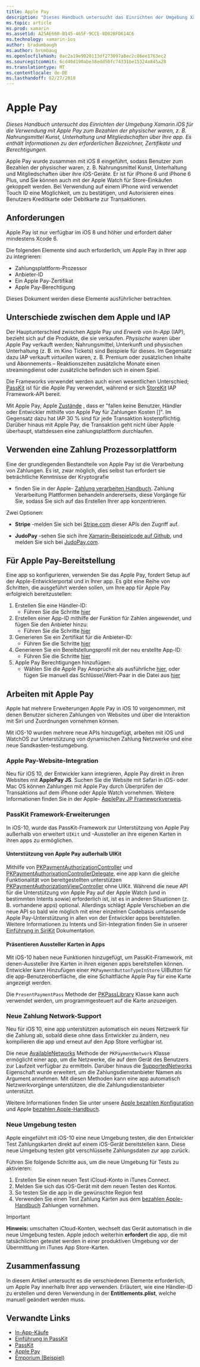 ```yaml
---
title: Apple Pay
description: "Dieses Handbuch untersucht das Einrichten der Umgebung Xamarin.iOS für die Verwendung mit Apple Pay zum Bezahlen der physischer waren, z. B. Nahrungsmittel Kunst, Unterhaltung und Mitgliedschaften über Ihre app. Es enthält Informationen zu den erforderlichen Bezeichner, Zertifikate und Berechtigungen."
ms.topic: article
ms.prod: xamarin
ms.assetid: A25AE660-B145-465F-9CCE-8D82BFD614C6
ms.technology: xamarin-ios
author: bradumbaugh
ms.author: brumbaug
ms.openlocfilehash: 0ac2a19e9020113df273897a8ec2c86ee1763ec2
ms.sourcegitcommit: 6cd40d190abe38edd50fc74331be15324a845a28
ms.translationtype: MT
ms.contentlocale: de-DE
ms.lasthandoff: 02/27/2018
---
```

# <a name="apple-pay"></a>Apple Pay

_Dieses Handbuch untersucht das Einrichten der Umgebung Xamarin.iOS für die Verwendung mit Apple Pay zum Bezahlen der physischer waren, z. B. Nahrungsmittel Kunst, Unterhaltung und Mitgliedschaften über Ihre app. Es enthält Informationen zu den erforderlichen Bezeichner, Zertifikate und Berechtigungen._


Apple Pay wurde zusammen mit iOS 8 eingeführt, sodass Benutzer zum Bezahlen der physischer waren, z. B. Nahrungsmittel Kunst, Unterhaltung und Mitgliedschaften über ihre iOS-Geräte. Er ist für iPhone 6 und iPhone 6 Plus, und Sie können auch mit der Apple Watch für Store-Einkäufen gekoppelt werden. Bei Verwendung auf einem iPhone wird verwendet Touch ID eine Möglichkeit, um zu bestätigen, und Autorisieren eines Benutzers Kreditkarte oder Debitkarte zur Transaktionen.


## <a name="requirements"></a>Anforderungen

Apple Pay ist nur verfügbar im iOS 8 und höher und erfordert daher mindestens Xcode 6.

Die folgenden Elemente sind auch erforderlich, um Apple Pay in Ihrer app zu integrieren:

 - Zahlungsplattform-Prozessor
 - Anbieter-ID
 - Ein Apple Pay-Zertifikat
 - Apple Pay-Berechtigung

Dieses Dokument werden diese Elemente ausführlicher betrachten.

## <a name="differences-between-apple-pay-and-iap"></a>Unterschiede zwischen dem Apple und IAP

Der Hauptunterschied zwischen Apple Pay und *Erwerb von In-App* (IAP), bezieht sich auf die Produkte, die sie verkaufen. *Physische* waren über Apple Pay verkauft werden; Nahrungsmittel, Unterkunft und physischen Unterhaltung (z. B. im Kino Tickets) sind Beispiele für dieses. Im Gegensatz dazu IAP verkauft *virtuellen* waren, z. B. Premium oder zusätzlichen Inhalte und Abonnements – Reaktionszeiten zusätzliche Monate einen streamingdienst oder zusätzliche befinden sich in einem Spiel.

Die Frameworks verwendet werden auch einen wesentlichen Unterschied; [PassKit](https://developer.apple.com/library/ios/documentation/PassKit/Reference/PKPaymentAuthorizationViewController_Ref/) ist für die Apple Pay verwendet, während er sich [StoreKit](https://developer.apple.com/library/ios/documentation/PassKit/Reference/PKPaymentAuthorizationViewController_Ref/) IAP Framework-API bereit.

Mit Apple Pay, Apple [Zustände](https://developer.apple.com/apple-pay/Getting-Started-with-Apple-Pay.pdf) , dass er "fallen keine Benutzer, Händler oder Entwickler mithilfe von Apple Pay für Zahlungen Kosten []". Im Gegensatz dazu hat IAP 30 % sind für jede Transaktion kostenpflichtig. Darüber hinaus mit Apple Pay, die Transaktion geht nicht über Apple überhaupt, stattdessen eine zahlungsplattform durchlaufen.


## <a name="using-a-payment-processor-platform"></a>Verwenden eine Zahlung Prozessorplattform

Eine der grundlegenden Bestandteile von Apple Pay ist die Verarbeitung von Zahlungen. Es ist, zwar möglich, dies selbst tun erfordert sie beträchtliche Kenntnisse der Kryptografie
- finden Sie in der Apple- [Zahlung verarbeiten Handbuch](https://developer.apple.com/library/ios/ApplePay_Guide/ProcessPayment.html).
Zahlung Verarbeitung Plattformen behandeln andererseits, diese Vorgänge für Sie, sodass Sie sich auf das Erstellen Ihrer app konzentrieren.

Zwei Optionen:

- **Stripe** -melden Sie sich bei [Stripe.com](https://stripe.com/) dieser APIs den Zugriff auf.

- **JudoPay** -sehen Sie sich ihre [Xamarin-Beispielcode auf Github](https://github.com/Judopay/Xamarin-Sample-App), und melden Sie sich bei [JudoPay.com](https://www.judopay.com/).


## <a name="provisioning-for-apple-pay"></a>Für Apple Pay-Bereitstellung

Eine app so konfigurieren, verwenden Sie das Apple Pay, fordert Setup auf der Apple-Entwicklerportal und in Ihrer app. Es gibt eine Reihe von Schritten, die ausgeführt werden sollen, um Ihre app für Apple Pay erfolgreich bereitzustellen:

1. Erstellen Sie eine Händler-ID:
    - Führen Sie die Schritte [hier](~/ios/deploy-test/provisioning/capabilities/apple-pay-capabilities.md#merchantid)
2. Erstellen einer App-ID mithilfe der Funktion für Zahlen angewendet, und fügen Sie den Anbieter hinzu:
    - Führen Sie die Schritte [hier](~/ios/deploy-test/provisioning/capabilities/apple-pay-capabilities.md#appid)
3. Generieren Sie ein Zertifikat für die Anbieter-ID:
    - Führen Sie die Schritte [hier](~/ios/deploy-test/provisioning/capabilities/apple-pay-capabilities.md#certificate)
4. Generieren Sie ein Bereitstellungsprofil mit der neu erstellte App-ID:
    - Führen Sie die Schritte [hier](~/ios/get-started/installation/device-provisioning/manual-provisioning.md#provisioning)
5. Apple Pay Berechtigungen hinzufügen:
    - Wählen Sie die Apple Pay Ansprüche als ausführliche [hier](~/ios/deploy-test/provisioning/entitlements.md), oder fügen Sie manuell das Schlüssel/Wert-Paar in die Datei aus [hier](~/ios/deploy-test/provisioning/entitlements.md)


## <a name="working-with-apple-pay"></a>Arbeiten mit Apple Pay

Apple hat mehrere Erweiterungen Apple Pay in iOS 10 vorgenommen, mit denen Benutzer sicheren Zahlungen von Websites und über die Interaktion mit Siri und Zuordnungen vornehmen können.

Mit iOS-10 wurden mehrere neue APIs hinzugefügt, arbeiten mit iOS und WatchOS zur Unterstützung von dynamischen Zahlung Netzwerke und eine neue Sandkasten-testumgebung.


### <a name="apple-pay-website-integration"></a>Apple Pay-Website-Integration

Neu für iOS 10, der Entwickler kann integrieren, Apple Pay direkt in ihren Websites mit **ApplePay JS**. Suchen Sie die Website mit Safari in iOS- oder Mac OS können Zahlungen mit Apple Pay durch Überprüfen der Transaktions auf dem iPhone oder Apple Watch vornehmen. Weitere Informationen finden Sie in der Apple- [ApplePay JP Frameworkverweis](https://developer.apple.com/reference/applepayjs).

### <a name="passkit-framework-enhancements"></a>PassKit Framework-Erweiterungen

In iOS-10, wurde das PassKit-Framework zur Unterstützung von Apple Pay außerhalb von erweitert `UIKit` und -Aussteller an ihre eigenen Karten in ihren apps zu ermöglichen.


#### <a name="supporting-apple-pay-outside-of-uikit"></a>Unterstützung von Apple Pay außerhalb UIKit

Mithilfe von [PKPaymentAuthorizationController](https://developer.apple.com/reference/passkit/pkpaymentauthorizationcontroller) und [PKPaymentAuthorixationControllerDelegate](https://developer.apple.com/reference/passkit/pkpaymentauthorizationcontrollerdelegate), eine app kann die gleiche Funktionalität von bereitgestellten unterstützen [ PKPaymentAuthorizationViewController](https://developer.apple.com/reference/passkit/pkpaymentauthorizationviewcontroller) ohne UIKit. Während die neue API für die Unterstützung von Apple Pay auf der Apple Watch (und in bestimmten Intents sowie) erforderlich ist, ist es in anderen Situationen (z. B. vorhandene apps) optional. Allerdings schlägt Apple Verschieben an die neue API so bald wie möglich mit einer einzelnen Codebasis umfassende Apple Pay-Unterstützung in allen von der Entwickler apps bereitstellen. Weitere Informationen zu Intents und Siri-Integration finden Sie in unserer [Einführung in SiriKit](~/ios/platform/sirikit/index.md) Dokumentation.

#### <a name="presenting-issuer-cards-from-within-apps"></a>Präsentieren Aussteller Karten in Apps

Mit iOS-10 haben neue Funktionen hinzugefügt, um PassKit-Framework, mit denen-Aussteller ihre Karten in ihren eigenen apps bereitstellen können. Entwickler kann Hinzufügen einer `PKPaymentButtonTypeInStore` UIButton für die app-Benutzeroberfläche, die eine Schaltfläche Apple Pay für eine Karte angezeigt werden.

Die `PresentPaymentPass` Methode der [PKPassLibrary](https://developer.apple.com/reference/passkit/pkpasslibrary) Klasse kann auch verwendet werden, um programmgesteuert auf die Karte anzuzeigen.

### <a name="new-payment-network-support"></a>Neue Zahlung Network-Support

Neu für iOS 10, eine app unterstützen automatisch ein neues Netzwerk für die Zahlung ab, sobald diese ohne dass Entwickler zu ändern, neu kompilieren die app und erneut auf den App Store verfügbar ist.

Die neue [AvailableNetworks](https://developer.apple.com/reference/passkit/pkpaymentrequest/1833288-availablenetworks) Methode der `PKPaymentNetwork` Klasse ermöglicht einer app, um die Netzwerke, die auf dem Gerät des Benutzers zur Laufzeit verfügbar zu ermitteln. Darüber hinaus die [SupportedNetworks](https://developer.apple.com/reference/passkit/pkpaymentrequest/1619329-supportednetworks) Eigenschaft wurde erweitert, um die Zahlungsdienstanbieter Namen als Argument annehmen. Mit diesen Methoden kann eine app automatisch Netzwerkvorgänge unterstützen, die die Zahlungsdienstanbieter unterstützt.

Weitere Informationen finden Sie unter unsere [Apple bezahlen Konfiguration](~/ios/platform/apple-pay.md) und Apple [bezahlen Apple-Handbuch](https://developer.apple.com/apple-pay/).

### <a name="new-testing-environment"></a>Neue Umgebung testen

Apple eingeführt mit iOS-10 eine neue Umgebung testen, die den Entwickler Test Zahlungskarten direkt auf einem iOS-Gerät bereitstellen kann. Diese neue Umgebung testen gibt verschlüsselte Zahlungsdaten zur app zurück.

Führen Sie folgende Schritte aus, um die neue Umgebung für Tests zu aktivieren:

1. Erstellen Sie einen neuen Test iCloud-Konto in iTunes Connect.
2. Melden Sie sich das iOS-Gerät mit dem neuen Testen des Kontos.
3. So testen Sie die app in die gewünschte Region fest
4. Verwenden Sie einen Test Zahlung Karten aus dem [bezahlen Apple-Handbuch](https://developer.apple.com/apple-pay/) Zahlungen vornehmen.

> [!IMPORTANT]
>  **Hinweis:** umschalten iCloud-Konten, wechselt das Gerät automatisch in die neue Umgebung testen. Apple jedoch weiterhin **erfordert** die app, die mit tatsächlichen getestet werden in einer produktiven Umgebung vor der Übermittlung im iTunes App Store-Karten.

## <a name="summary"></a>Zusammenfassung

In diesem Artikel untersucht es die verschiedenen Elemente erforderlich, um Apple Pay innerhalb Ihrer app verwenden. Erläutert, wie eine Händler-ID zu erstellen und deren Verwendung in der **Entitlements.plist**, welche manuell geändert werden muss.


## <a name="related-links"></a>Verwandte Links

- [In-App-Käufe](~/ios/platform/in-app-purchasing/index.md)
- [Einführung in PassKit](~/ios/platform/passkit.md)
- [PassKit](https://developer.apple.com/library/ios/documentation/PassKit/Reference/PKPaymentAuthorizationViewController_Ref/)
- [Apple Pay](https://developer.apple.com/apple-pay/)
- [Emporium (Beispiel)](https://developer.xamarin.com/samples/monotouch/ios9/Emporium/)
